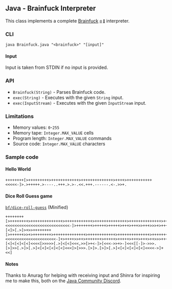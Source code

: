 ## Java - Brainfuck Interpreter

This class implements a complete [Brainfuck](/bf/) <sub><sup>[🌐](https://en.wikipedia.org/wiki/Brainfuck 'Wikipedia') [🍋](https://esolangs.org/wiki/Brainfuck 'Esolang')</sup></sub> interpreter.

### CLI

`java Brainfuck.java "<brainfuck>" "[input]"`

#### Input

Input is taken from STDIN if no input is provided.

### API

- `Brainfuck(String)` - Parses Brainfuck code.
- `exec(String)` - Executes with the given `String` input.
- `exec(InputStream)` - Executes with the given `InputStream` input.

### Limitations

- Memory values: `0`-`255`
- Memory tape: `Integer.MAX_VALUE` cells
- Program length: `Integer.MAX_VALUE` commands
- Source code: `Integer.MAX_VALUE` characters

### Sample code

#### Hello World
```brainfuck
++++++++[>+++++++++>++++++++++++>++++++++++++++>++++>+++++++++++<<<<<-]>.>+++++.>----..+++.>.>-.<<.+++.------.<-.>>+.
```

#### Dice Roll Guess game
[`bf/dice-roll-guess`](/bf/dice-roll-guess/) (Minified)
```brainfuck
++++++++[>++++++++>++++++++++++++>++++++++++++>++++++++++++++>++++++++++++++>++++>++++>++++>+++++>++++++>+++++>++++++>+++++>++++>++++++++>+++++++++++++++>++++>++++++++++>+++++++++++++>++++++++++++>++++++++++++++>+++++++++++>++++++++>++++++++++++++>+++++++++++++++>+++++++>++++++>++++++<<<<<<<<<<<<<<<<<<<<<<<<<<<<-]>+++++++>+++++>+++++>+++>+++>>+++>>>+>+++++>++++++>+>>++>+>>++++>>+>++++>+++++++>+++++++>+++++>+>+>+++++++>+++++++[<]>[.>]>+>>++++++++[>++++++>>+>++++++++>++++++++++++++>++++++++++++>++++++++++++++>++++++++++++++>+++++++>++++>>++++++++>+++++++++>+++++++++++++>++++++++++++>>+++++++++++++>++++++++++++++>++++++++++++++>++++++++++++>++++++++++++>++++++++++++++<<<<<<<<<<<<<<<<<<<<<<-]+>++++>>++>+++++++>+++++>+++++>+++>+++>++>>>+++>+>++++++>+++>>+++++++>++>++>+++++>+++>++++[<]<[<]<[<]<<<<[>>>>>[.>]<[<]<<<,>>[>+<-]>[<<<->>+>-]<<<[[-]>->>>.[>]>>[.>]>[.>]<[<]<[<]<[<]<<<]>[>>>.[>]>.[>]>[.>]<[<]<[<]<[<]<<<<->]+<<]
```

#### Notes

Thanks to Anurag for helping with receiving input and Shinra for inspiring me to make this, both on the [Java Community Discord](https://javadiscord.net/).
